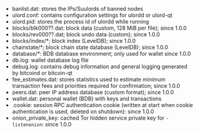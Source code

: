 
* banlist.dat: stores the IPs/Suulords of banned nodes
* ulord.conf: contains configuration settings for ulordd or ulord-qt
* ulord.pid: stores the process id of ulordd while running
* blocks/blk000??.dat: block data (custom, 128 MiB per file); since 1.0.0
* blocks/rev000??.dat; block undo data (custom); since 1.0.0
* blocks/index/*; block index (LevelDB); since 1.0.0
* chainstate/*; block chain state database (LevelDB); since 1.0.0
* database/*: BDB database environment; only used for wallet since 1.0.0
* db.log: wallet database log file
* debug.log: contains debug information and general logging generated by bitcoind or bitcoin-qt
* fee_estimates.dat: stores statistics used to estimate minimum transaction fees and priorities required for confirmation; since 1.0.0
* peers.dat: peer IP address database (custom format); since 1.0.0
* wallet.dat: personal wallet (BDB) with keys and transactions
* .cookie: session RPC authentication cookie (written at start when cookie authentication is used, deleted on shutdown): since 1.0.0
* onion_private_key: cached Tor hidden service private key for `-listenonion`: since 1.0.0

